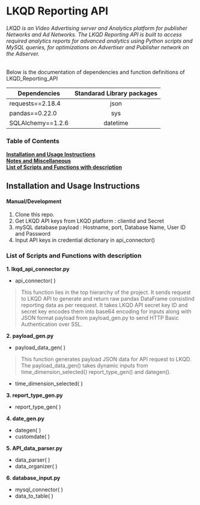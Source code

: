 # LKQD Reporting API

###### LKQD is an Video Advertising server and Analytics platform for publisher Networks and Ad Networks. The LKQD Reporting API is built to access required analytics reports for advanced analytics using Python scripts and MySQL queries, for optimizations on Advertiser and Publisher network on the Adserver.

Below is the documentation of dependencies and function definitions of LKQD_Reporting_API

|   Dependencies     |   Standarad Library packages    |
| ------------------ |:-------------------------------:|
| requests==2.18.4   | json                            |
| pandas==0.22.0     | sys                             | 
| SQLAlchemy==1.2.6  | datetime                        | 

### Table of Contents
**[Installation and Usage Instructions](#installation-and-usage-instructions)**<br>
**[Notes and Miscellaneous](#notes-and-miscellaneous)**<br>
**[List of Scripts and Functions with description](#list-of-scripts-and-functions-with-description)**<br>

## Installation and Usage Instructions

#### Manual/Development

1. Clone this repo.
2. Get LKQD API keys from LKQD platform : clientid and Secret
3. mySQL database payload : Hostname, port, Database Name, User ID and Password
4. Input API keys in credential dictionary in api_connector()


### List of Scripts and Functions with description

**1. lkqd_api_connector.py**
* api_connector( )
> This function lies in the top hierarchy of the project. It sends request to LKQD API to generate and return raw pandas DataFrame consistind reporting data as per reequest. It takes LKQD API secret key ID and secret key encodes them into base64 encoding for inputs along with JSON format payload from payload_gen.py to send HTTP Basic Authentication over SSL.

**2. payload_gen.py**
* payload_data_gen( )
> This function generates payload JSON data for API request to LKQD. The payload_data_gen() takes dynamic inputs from time_dimension_selected() report_type_gen() and dategen(). 

* time_dimension_selected( )

**3. report_type_gen.py**
* report_type_gen( )

**4. date_gen.py**
* dategen( )
* customdate( )

**5. API_data_parser.py**
* data_parser( )
* data_organizer( )

**6. database_input.py**
* mysql_connector( )
* data_to_table( )







